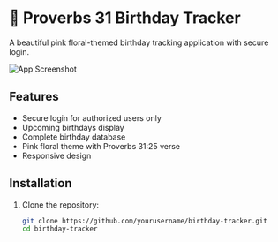 # 🌸 Proverbs 31 Birthday Tracker

A beautiful pink floral-themed birthday tracking application with secure login.

![App Screenshot](images/screenshot.png)

## Features
- Secure login for authorized users only
- Upcoming birthdays display
- Complete birthday database
- Pink floral theme with Proverbs 31:25 verse
- Responsive design

## Installation
1. Clone the repository:
   ```bash
   git clone https://github.com/yourusername/birthday-tracker.git
   cd birthday-tracker
